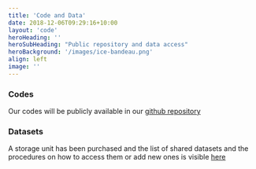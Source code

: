 ```yaml
---
title: 'Code and Data'
date: 2018-12-06T09:29:16+10:00
layout: 'code'
heroHeading: ''
heroSubHeading: "Public repository and data access"
heroBackground: '/images/ice-bandeau.png'
align: left
image: ''
---
```


### Codes

Our codes will be publicly available in our [github repository](https://github.com/orgs/sasip-climate)

### Datasets

A storage unit has been purchased and the list of shared datasets and the procedures on how to access them or add new ones is visible [here](https://github.com/sasip-climate/catalog-shared-data-SASIP)

